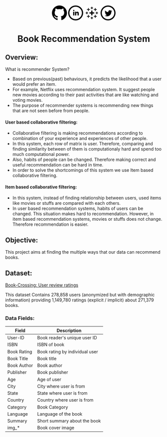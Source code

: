 <div align="center">
  
[1]: https://github.com/Pradnya1208
[2]: https://www.linkedin.com/in/pradnya-patil-b049161ba/
[3]: https://public.tableau.com/app/profile/pradnya.patil3254#!/
[4]: https://twitter.com/Pradnya1208


[![github](https://raw.githubusercontent.com/Pradnya1208/Telecom-Customer-Churn-prediction/c292abd3f9cc647a7edc0061193f1523e9c05e1f/icons/git.svg)][1]
[![linkedin](https://raw.githubusercontent.com/Pradnya1208/Telecom-Customer-Churn-prediction/9f5c4a255972275ced549ea6e34ef35019166944/icons/iconmonstr-linkedin-5.svg)][2]
[![tableau](https://raw.githubusercontent.com/Pradnya1208/Telecom-Customer-Churn-prediction/e257c5d6cf02f13072429935b0828525c601414f/icons/icons8-tableau-software%20(1).svg)][3]
[![twitter](https://raw.githubusercontent.com/Pradnya1208/Telecom-Customer-Churn-prediction/c9f9c5dc4e24eff0143b3056708d24650cbccdde/icons/iconmonstr-twitter-5.svg)][4]

</div>

# <div align="center">Book Recommendation System</div>


## Overview:
What is recommender System?

- Based on previous(past) behaviours, it predicts the likelihood that a user would prefer an item.
- For example, Netflix uses recommendation system. It suggest people new movies according to their past activities that are like watching and voting movies.
- The purpose of recommender systems is recommending new things that are not seen before from people.

#### User based collaborative filtering:
- Collaborative filtering is making recommendations according to combination of your experience and experiences of other people.
- In this system, each row of matrix is user. Therefore, comparing and finding similarity between of them is computationaly hard and spend too much computational power.
- Also, habits of people can be changed. Therefore making correct and useful recommendation can be hard in time.
- In order to solve the shortcomings of this system we use Item based collaborative filtering.
#### Item based collaborative filtering:
- In this system, instead of finding relationship between users, used items like movies or stuffs are compared with each others.
- In user based recommendation systems, habits of users can be changed. This situation makes hard to recommendation. However, in item based recommendation systems, movies or stuffs does not change. Therefore recommendation is easier.


## Objective:
This project aims at finding the multiple ways that our data can recommend books.
## Dataset:
[Book-Crossing: User review ratings](https://www.kaggle.com/ruchi798/bookcrossing-dataset)

This dataset Contains 278,858 users (anonymized but with demographic information) providing 1,149,780 ratings (explicit / implicit) about 271,379 books.

### Data Fields:
| Field             | Description                                                                |
| ----------------- | ------------------------------------------------------------------ |
| User-ID | Book reader's unique user ID|
| ISBN | ISBN of book|
| Book Rating | Book rating by individual user|
| Book Title | Book title|
| Book Author | Book author|
| Publisher | Book publisher|
| Age | Age of user|
| City | City where user is from|
| State | State where user is from|
| Country | Country where user is from|
| Category | Book Category|
| Language | Language of the book|
| Summary | Short summary about the book|
| img_* | Book cover image|

